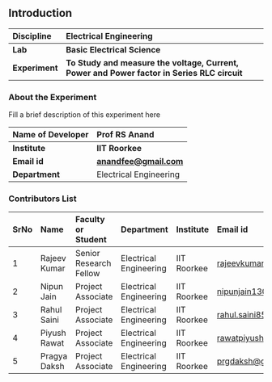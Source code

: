 ## Introduction


<b>Discipline | <b>Electrical Engineering
:--|:--|
<b> Lab | <b> Basic Electrical Science
<b> Experiment|     <b> To Study and measure the voltage, Current, Power and Power factor in Series RLC circuit

### About the Experiment 

Fill a brief description of this experiment here

<b>Name of Developer | <b> Prof RS Anand 
:--|:--|
<b> Institute | <b>  IIT Roorkee
<b> Email id|     <b>  anandfee@gmail.com	
<b> Department |  Electrical Engineering

### Contributors List

SrNo | Name | Faculty or Student | Department| Institute | Email id
:--|:--|:--|:--|:--|:--|
1 | Rajeev Kumar | Senior Research Fellow | Electrical Engineering | IIT Roorkee | rajeevkumar.rke@gmail.com
2 | Nipun Jain | Project Associate | Electrical Engineering | IIT Roorkee | nipunjain1305@gmail.com
3 | Rahul Saini | Project Associate | Electrical Engineering | IIT Roorkee | rahul.saini8599@gmail.com
4 | Piyush Rawat | Project Associate | Electrical Engineering | IIT Roorkee | rawatpiyush72@gmail.com
5 | Pragya Daksh | Project Associate | Electrical Engineering | IIT Roorkee | prgdaksh@gmail.com




